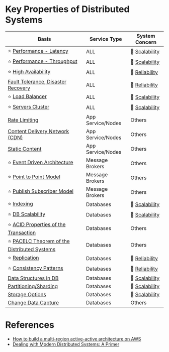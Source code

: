 
# Key Properties of Distributed Systems

| Basis                                                                                                  | Service Type      | System Concern                         |
|--------------------------------------------------------------------------------------------------------|-------------------|----------------------------------------|
| :star: [Performance - Latency](Scalability/Latency.md)                                                 | ALL               | :rocket: [Scalability](Scalability)    |
| :star: [Performance - Throughput](Scalability/Throughput.md)                                           | ALL               | :rocket: [Scalability](Scalability)    |
| :star: [High Availability](Reliability/HighAvailability.md)                                            | ALL               | :handshake: [Reliability](Reliability) |
| [Fault Tolerance, Disaster Recovery](Reliability/FaultTolerance.md)                                    | ALL               | :handshake: [Reliability](Reliability) |
| :star: [Load Balancer](LoadBalancer.md)                                                                | ALL               | :rocket: [Scalability](Scalability)    |
| :star: [Servers Cluster](Scalability/ServersCluster.md)                                                | ALL               | :rocket: [Scalability](Scalability)    |
| [Rate Limiting](../0_HLDUseCasesProblems/RateLimiterAPI/Readme.md)                                     | App Service/Nodes | Others                                 |
| [Content Delivery Network (CDN)](CDNs/CDNs.md)                                                         | App Service/Nodes | Others                                 |
| [Static Content](CDNs/StaticContent.md)                                                                | App Service/Nodes | Others                                 |
| :star: [Event Driven Architecture](../4_MessageBrokersEDA/EventDrivenArchitecture/Readme.md)           | Message Brokers   | Others                                 |
| :star: [Point to Point Model](../4_MessageBrokersEDA/EventDrivenArchitecture/PointToPointModel.md)     | Message Brokers   | Others                                 |
| :star: [Publish Subscriber Model](../4_MessageBrokersEDA/EventDrivenArchitecture/PubSubModel.md)       | Message Brokers   | Others                                 |
| :star: [Indexing](../3_DatabaseServices/DataStructuresUsedInDB/Indexing/Readme.md)                     | Databases         | :rocket: [Scalability](Scalability)    |
| :star: [DB Scalability](../3_DatabaseServices/ScalabilityDB.md)                                        | Databases         | :rocket: [Scalability](Scalability)    |
| :star: [ACID Properties of the Transaction](../3_DatabaseServices/ACIDTransactions/Readme.md)          | Databases         | Others                                 |
| :star: [PACELC Theorem of the Distributed Systems](../3_DatabaseServices/CAP&PACELCTheorems/Readme.md) | Databases         | Others                                 |
| :star: [Replication](../3_DatabaseServices/Consistency&Replication/Replication.md)                     | Databases         | :handshake: [Reliability](Reliability) |
| :star: [Consistency Patterns](../3_DatabaseServices/Consistency&Replication/Readme.md)                 | Databases         | :handshake: [Reliability](Reliability) |
| [Data Structures in DB](../3_DatabaseServices/DataStructuresUsedInDB/Readme.md)                        | Databases         | :rocket: [Scalability](Scalability)    |
| [Partitioning/Sharding](../3_DatabaseServices/PartitioningSharding/Readme.md)                          | Databases         | :rocket: [Scalability](Scalability)    |
| [Storage Options](../11_FileStorageServicesHDFS/StorageOptions.md)                                     | Databases         | :rocket: [Scalability](Scalability)    |
| [Change Data Capture](../3_DatabaseServices/ChangeDataCapture/Readme.md)                               | Databases         | Others                                 |

# References
- [How to build a multi-region active-active architecture on AWS](https://acloudguru.com/blog/engineering/why-and-how-do-we-build-a-multi-region-active-active-architecture)
- [Dealing with Modern Distributed Systems: A Primer](https://thinkingoutcloud.org/2021/01/19/dealing-with-modern-distributed-systems-a-primer/)


